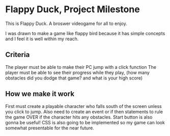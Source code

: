 # Flappy Duck, Project Milestone

This is Flappy Duck. A broswer videogame for all to enjoy.

I was drawn to make a game like flappy bird because it has simple concepts and I feel it is well within my reach.

## Criteria
The player must be able to make their PC jump with a click function
The player must be able to see their progress while they play, (how many obstacles did you dodge that game? and what is your high score)

## How we make it work
First must create a playable character who falls south of the screen unless you click to jump.
Also need to create an event or if then statements to rule the game OVER if the character hits any obstacles.
 Start button is also gonna be useful! 
CSS is also going to be implemented so my game can look somewhat presentable for the near future.




